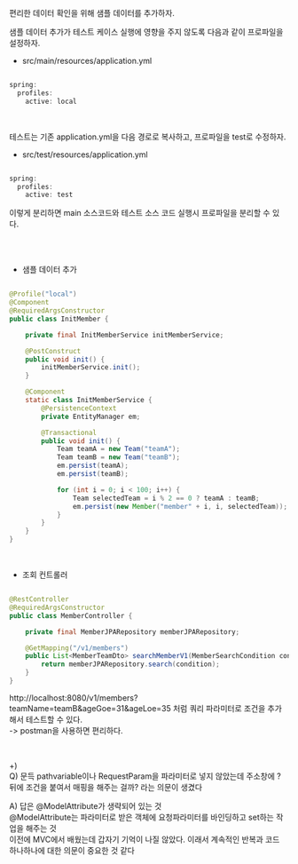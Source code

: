 편리한 데이터 확인을 위해 샘플 데이터를 추가하자.

샘플 데이터 추가가 테스트 케이스 실행에 영향을 주지 않도록 다음과 같이 프로파일을 설정하자.

* src/main/resources/application.yml

```java

spring:
  profiles:
    active: local

```

<br/>

테스트는 기존 application.yml을 다음 경로로 복사하고, 프로파일을 test로 수정하자.

* src/test/resources/application.yml

```java

spring:
  profiles:
    active: test

```

이렇게 분리하면 main 소스코드와 테스트 소스 코드 실행시 프로파일을 분리할 수 있다.

<br/><br/>

* 샘플 데이터 추가

```java

@Profile("local")
@Component
@RequiredArgsConstructor
public class InitMember {

    private final InitMemberService initMemberService;

    @PostConstruct
    public void init() {
        initMemberService.init();
    }

    @Component
    static class InitMemberService {
        @PersistenceContext
        private EntityManager em;

        @Transactional
        public void init() {
            Team teamA = new Team("teamA");
            Team teamB = new Team("teamB");
            em.persist(teamA);
            em.persist(teamB);

            for (int i = 0; i < 100; i++) {
                Team selectedTeam = i % 2 == 0 ? teamA : teamB;
                em.persist(new Member("member" + i, i, selectedTeam));
            }
        }
    }
}

```

<br/>

* 조회 컨트롤러

```java

@RestController
@RequiredArgsConstructor
public class MemberController {

    private final MemberJPARepository memberJPARepository;

    @GetMapping("/v1/members")
    public List<MemberTeamDto> searchMemberV1(MemberSearchCondition condition) {
        return memberJPARepository.search(condition);
    }
}

```

http://localhost:8080/v1/members?teamName=teamB&ageGoe=31&ageLoe=35 처럼 쿼리 파라미터로 조건을 추가해서 테스트할 수 있다. <br/>
-> postman을 사용하면 편리하다.

<br/>

+) <br/>
Q) 문득 pathvariable이나 RequestParam을 파라미터로 넣지 않았는데 주소창에 ? 뒤에 조건을 붙여서 매핑을 해주는 걸까? 라는 의문이 생겼다

A) 답은 @ModelAttribute가 생략되어 있는 것 <br/>
@ModelAttribute는 파라미터로 받은 객체에 요청파라미터를 바인딩하고 set하는 작업을 해주는 것 <br/>
이전에 MVC에서 배웠는데 갑자기 기억이 나질 않았다. 이래서 계속적인 반복과 코드 하나하나에 대한 의문이 중요한 것 같다



